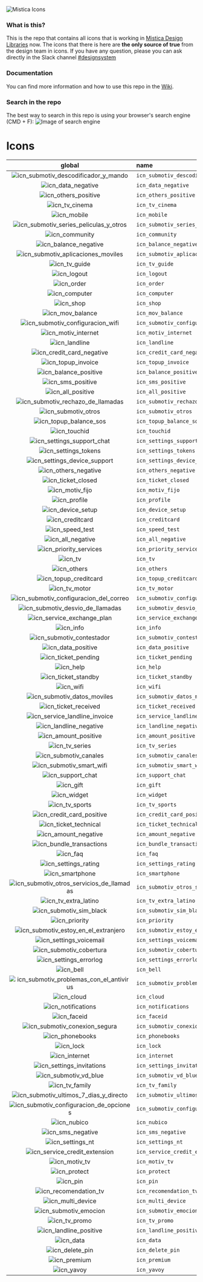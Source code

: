 ![Mistica Icons](_resources/misticaicons_logo.png)
### What is this?
This is the repo that contains all icons that is working in [Mistica Design Libraries](https://github.com/Telefonica/mistica-design-libraries) now.
The icons that there is here are **the only source of true** from the design team in icons.
If you have any question, please you can ask directly in the Slack channel [#designsystem](https://tuentitu.slack.com/archives/CH3B76BDW)
### Documentation
You can find more information and how to use this repo in the [Wiki](https://github.com/Telefonica/mistica-icons/wiki).
### Search in the repo
The best way to search in this repo is using your browser's search engine (CMD + F):
![Image of search engine](https://github.com/Telefonica/mistica-icons/blob/production/_resources/_imgs_github/github_img_1.png?raw=true)
# Icons 
| global | name | SVG | PDF | | O2 | name | SVG | PDF |
| :-: | :- | :-: | :-: | - | :-: | :- | :-: | :-: |
| ![icn_submotiv_descodificador_y_mando](icn_export/Global/icn_submotiv_descodificador_y_mando.svg) | `icn_submotiv_descodificador_y_mando`  |  | ![icn_submotiv_descodificador_y_mando](icn_export/O2/icn_submotiv_descodificador_y_mando.svg) | `icn_submotiv_descodificador_y_mando`  |  
| ![icn_data_negative](icn_export/Global/icn_data_negative.svg) | `icn_data_negative`  |  | ![icn_data_negative](icn_export/O2/icn_data_negative.svg) | `icn_data_negative`  |  
| ![icn_others_positive](icn_export/Global/icn_others_positive.svg) | `icn_others_positive`  |  | ![icn_others_positive](icn_export/O2/icn_others_positive.svg) | `icn_others_positive`  |  
| ![icn_tv_cinema](icn_export/Global/icn_tv_cinema.svg) | `icn_tv_cinema`  |  | ![icn_tv_cinema](icn_export/O2/icn_tv_cinema.svg) | `icn_tv_cinema`  |  
| ![icn_mobile](icn_export/Global/icn_mobile.svg) | `icn_mobile`  |  | ![icn_mobile](icn_export/O2/icn_mobile.svg) | `icn_mobile`  |  
| ![icn_submotiv_series_peliculas_y_otros](icn_export/Global/icn_submotiv_series_peliculas_y_otros.svg) | `icn_submotiv_series_peliculas_y_otros`  |  | ![icn_submotiv_series_peliculas_y_otros](icn_export/O2/icn_submotiv_series_peliculas_y_otros.svg) | `icn_submotiv_series_peliculas_y_otros`  |  
| ![icn_community](icn_export/Global/icn_community.svg) | `icn_community`  |  | ![icn_community](icn_export/O2/icn_community.svg) | `icn_community`  |  
| ![icn_balance_negative](icn_export/Global/icn_balance_negative.svg) | `icn_balance_negative`  |  | ![icn_balance_negative](icn_export/O2/icn_balance_negative.svg) | `icn_balance_negative`  |  
| ![icn_submotiv_aplicaciones_moviles](icn_export/Global/icn_submotiv_aplicaciones_moviles.svg) | `icn_submotiv_aplicaciones_moviles`  |  | ![icn_submotiv_aplicaciones_moviles](icn_export/O2/icn_submotiv_aplicaciones_moviles.svg) | `icn_submotiv_aplicaciones_moviles`  |  
| ![icn_tv_guide](icn_export/Global/icn_tv_guide.svg) | `icn_tv_guide`  |  | ![icn_tv_guide](icn_export/O2/icn_tv_guide.svg) | `icn_tv_guide`  |  
| ![icn_logout](icn_export/Global/icn_logout.svg) | `icn_logout`  |  | ![icn_logout](icn_export/O2/icn_logout.svg) | `icn_logout`  |  
| ![icn_order](icn_export/Global/icn_order.svg) | `icn_order`  |  | ![icn_order](icn_export/O2/icn_order.svg) | `icn_order`  |  
| ![icn_computer](icn_export/Global/icn_computer.svg) | `icn_computer`  |  | ![icn_computer](icn_export/O2/icn_computer.svg) | `icn_computer`  |  
| ![icn_shop](icn_export/Global/icn_shop.svg) | `icn_shop`  |  | ![icn_shop](icn_export/O2/icn_shop.svg) | `icn_shop`  |  
| ![icn_mov_balance](icn_export/Global/icn_mov_balance.svg) | `icn_mov_balance`  |  | ![icn_mov_balance](icn_export/O2/icn_mov_balance.svg) | `icn_mov_balance`  |  
| ![icn_submotiv_configuracion_wifi](icn_export/Global/icn_submotiv_configuracion_wifi.svg) | `icn_submotiv_configuracion_wifi`  |  | ![icn_submotiv_configuracion_wifi](icn_export/O2/icn_submotiv_configuracion_wifi.svg) | `icn_submotiv_configuracion_wifi`  |  
| ![icn_motiv_internet](icn_export/Global/icn_motiv_internet.svg) | `icn_motiv_internet`  |  | ![icn_motiv_internet](icn_export/O2/icn_motiv_internet.svg) | `icn_motiv_internet`  |  
| ![icn_landline](icn_export/Global/icn_landline.svg) | `icn_landline`  |  | ![icn_landline](icn_export/O2/icn_landline.svg) | `icn_landline`  |  
| ![icn_credit_card_negative](icn_export/Global/icn_credit_card_negative.svg) | `icn_credit_card_negative`  |  | ![icn_credit_card_negative](icn_export/O2/icn_credit_card_negative.svg) | `icn_credit_card_negative`  |  
| ![icn_topup_invoice](icn_export/Global/icn_topup_invoice.svg) | `icn_topup_invoice`  |  | ![icn_topup_invoice](icn_export/O2/icn_topup_invoice.svg) | `icn_topup_invoice`  |  
| ![icn_balance_positive](icn_export/Global/icn_balance_positive.svg) | `icn_balance_positive`  |  | ![icn_balance_positive](icn_export/O2/icn_balance_positive.svg) | `icn_balance_positive`  |  
| ![icn_sms_positive](icn_export/Global/icn_sms_positive.svg) | `icn_sms_positive`  |  | ![icn_sms_positive](icn_export/O2/icn_sms_positive.svg) | `icn_sms_positive`  |  
| ![icn_all_positive](icn_export/Global/icn_all_positive.svg) | `icn_all_positive`  |  | ![icn_all_positive](icn_export/O2/icn_all_positive.svg) | `icn_all_positive`  |  
| ![icn_submotiv_rechazo_de_llamadas](icn_export/Global/icn_submotiv_rechazo_de_llamadas.svg) | `icn_submotiv_rechazo_de_llamadas`  |  | ![icn_submotiv_rechazo_de_llamadas](icn_export/O2/icn_submotiv_rechazo_de_llamadas.svg) | `icn_submotiv_rechazo_de_llamadas`  |  
| ![icn_submotiv_otros](icn_export/Global/icn_submotiv_otros.svg) | `icn_submotiv_otros`  |  | ![icn_submotiv_otros](icn_export/O2/icn_submotiv_otros.svg) | `icn_submotiv_otros`  |  
| ![icn_topup_balance_sos](icn_export/Global/icn_topup_balance_sos.svg) | `icn_topup_balance_sos`  |  | ![icn_topup_balance_sos](icn_export/O2/icn_topup_balance_sos.svg) | `icn_topup_balance_sos`  |  
| ![icn_touchid](icn_export/Global/icn_touchid.svg) | `icn_touchid`  |  | ![icn_touchid](icn_export/O2/icn_touchid.svg) | `icn_touchid`  |  
| ![icn_settings_support_chat](icn_export/Global/icn_settings_support_chat.svg) | `icn_settings_support_chat`  |  | ![icn_settings_support_chat](icn_export/O2/icn_settings_support_chat.svg) | `icn_settings_support_chat`  |  
| ![icn_settings_tokens](icn_export/Global/icn_settings_tokens.svg) | `icn_settings_tokens`  |  | ![icn_settings_tokens](icn_export/O2/icn_settings_tokens.svg) | `icn_settings_tokens`  |  
| ![icn_settings_device_support](icn_export/Global/icn_settings_device_support.svg) | `icn_settings_device_support`  |  | ![icn_settings_device_support](icn_export/O2/icn_settings_device_support.svg) | `icn_settings_device_support`  |  
| ![icn_others_negative](icn_export/Global/icn_others_negative.svg) | `icn_others_negative`  |  | ![icn_others_negative](icn_export/O2/icn_others_negative.svg) | `icn_others_negative`  |  
| ![icn_ticket_closed](icn_export/Global/icn_ticket_closed.svg) | `icn_ticket_closed`  |  | ![icn_ticket_closed](icn_export/O2/icn_ticket_closed.svg) | `icn_ticket_closed`  |  
| ![icn_motiv_fijo](icn_export/Global/icn_motiv_fijo.svg) | `icn_motiv_fijo`  |  | ![icn_motiv_fijo](icn_export/O2/icn_motiv_fijo.svg) | `icn_motiv_fijo`  |  
| ![icn_profile](icn_export/Global/icn_profile.svg) | `icn_profile`  |  | ![icn_profile](icn_export/O2/icn_profile.svg) | `icn_profile`  |  
| ![icn_device_setup](icn_export/Global/icn_device_setup.svg) | `icn_device_setup`  |  | ![icn_device_setup](icn_export/O2/icn_device_setup.svg) | `icn_device_setup`  |  
| ![icn_creditcard](icn_export/Global/icn_creditcard.svg) | `icn_creditcard`  |  | ![icn_creditcard](icn_export/O2/icn_creditcard.svg) | `icn_creditcard`  |  
| ![icn_speed_test](icn_export/Global/icn_speed_test.svg) | `icn_speed_test`  |  | ![icn_speed_test](icn_export/O2/icn_speed_test.svg) | `icn_speed_test`  |  
| ![icn_all_negative](icn_export/Global/icn_all_negative.svg) | `icn_all_negative`  |  | ![icn_all_negative](icn_export/O2/icn_all_negative.svg) | `icn_all_negative`  |  
| ![icn_priority_services](icn_export/Global/icn_priority_services.svg) | `icn_priority_services`  |  | ![icn_priority_services](icn_export/O2/icn_priority_services.svg) | `icn_priority_services`  |  
| ![icn_tv](icn_export/Global/icn_tv.svg) | `icn_tv`  |  | ![icn_tv](icn_export/O2/icn_tv.svg) | `icn_tv`  |  
| ![icn_others](icn_export/Global/icn_others.svg) | `icn_others`  |  | ![icn_others](icn_export/O2/icn_others.svg) | `icn_others`  |  
| ![icn_topup_creditcard](icn_export/Global/icn_topup_creditcard.svg) | `icn_topup_creditcard`  |  | ![icn_topup_creditcard](icn_export/O2/icn_topup_creditcard.svg) | `icn_topup_creditcard`  |  
| ![icn_tv_motor](icn_export/Global/icn_tv_motor.svg) | `icn_tv_motor`  |  | ![icn_tv_motor](icn_export/O2/icn_tv_motor.svg) | `icn_tv_motor`  |  
| ![icn_submotiv_configuracion_del_correo](icn_export/Global/icn_submotiv_configuracion_del_correo.svg) | `icn_submotiv_configuracion_del_correo`  |  | ![icn_submotiv_configuracion_del_correo](icn_export/O2/icn_submotiv_configuracion_del_correo.svg) | `icn_submotiv_configuracion_del_correo`  |  
| ![icn_submotiv_desvio_de_llamadas](icn_export/Global/icn_submotiv_desvio_de_llamadas.svg) | `icn_submotiv_desvio_de_llamadas`  |  | ![icn_submotiv_desvio_de_llamadas](icn_export/O2/icn_submotiv_desvio_de_llamadas.svg) | `icn_submotiv_desvio_de_llamadas`  |  
| ![icn_service_exchange_plan](icn_export/Global/icn_service_exchange_plan.svg) | `icn_service_exchange_plan`  |  | ![icn_service_exchange_plan](icn_export/O2/icn_service_exchange_plan.svg) | `icn_service_exchange_plan`  |  
| ![icn_info](icn_export/Global/icn_info.svg) | `icn_info`  |  | ![icn_info](icn_export/O2/icn_info.svg) | `icn_info`  |  
| ![icn_submotiv_contestador](icn_export/Global/icn_submotiv_contestador.svg) | `icn_submotiv_contestador`  |  | ![icn_submotiv_contestador](icn_export/O2/icn_submotiv_contestador.svg) | `icn_submotiv_contestador`  |  
| ![icn_data_positive](icn_export/Global/icn_data_positive.svg) | `icn_data_positive`  |  | ![icn_data_positive](icn_export/O2/icn_data_positive.svg) | `icn_data_positive`  |  
| ![icn_ticket_pending](icn_export/Global/icn_ticket_pending.svg) | `icn_ticket_pending`  |  | ![icn_ticket_pending](icn_export/O2/icn_ticket_pending.svg) | `icn_ticket_pending`  |  
| ![icn_help](icn_export/Global/icn_help.svg) | `icn_help`  |  | ![icn_help](icn_export/O2/icn_help.svg) | `icn_help`  |  
| ![icn_ticket_standby](icn_export/Global/icn_ticket_standby.svg) | `icn_ticket_standby`  |  | ![icn_ticket_standby](icn_export/O2/icn_ticket_standby.svg) | `icn_ticket_standby`  |  
| ![icn_wifi](icn_export/Global/icn_wifi.svg) | `icn_wifi`  |  | ![icn_wifi](icn_export/O2/icn_wifi.svg) | `icn_wifi`  |  
| ![icn_submotiv_datos_moviles](icn_export/Global/icn_submotiv_datos_moviles.svg) | `icn_submotiv_datos_moviles`  |  | ![icn_submotiv_datos_moviles](icn_export/O2/icn_submotiv_datos_moviles.svg) | `icn_submotiv_datos_moviles`  |  
| ![icn_ticket_received](icn_export/Global/icn_ticket_received.svg) | `icn_ticket_received`  |  | ![icn_ticket_received](icn_export/O2/icn_ticket_received.svg) | `icn_ticket_received`  |  
| ![icn_service_landline_invoice](icn_export/Global/icn_service_landline_invoice.svg) | `icn_service_landline_invoice`  |  | ![icn_service_landline_invoice](icn_export/O2/icn_service_landline_invoice.svg) | `icn_service_landline_invoice`  |  
| ![icn_landline_negative](icn_export/Global/icn_landline_negative.svg) | `icn_landline_negative`  |  | ![icn_landline_negative](icn_export/O2/icn_landline_negative.svg) | `icn_landline_negative`  |  
| ![icn_amount_positive](icn_export/Global/icn_amount_positive.svg) | `icn_amount_positive`  |  | ![icn_amount_positive](icn_export/O2/icn_amount_positive.svg) | `icn_amount_positive`  |  
| ![icn_tv_series](icn_export/Global/icn_tv_series.svg) | `icn_tv_series`  |  | ![icn_tv_series](icn_export/O2/icn_tv_series.svg) | `icn_tv_series`  |  
| ![icn_submotiv_canales](icn_export/Global/icn_submotiv_canales.svg) | `icn_submotiv_canales`  |  | ![icn_submotiv_canales](icn_export/O2/icn_submotiv_canales.svg) | `icn_submotiv_canales`  |  
| ![icn_submotiv_smart_wifi](icn_export/Global/icn_submotiv_smart_wifi.svg) | `icn_submotiv_smart_wifi`  |  | ![icn_submotiv_smart_wifi](icn_export/O2/icn_submotiv_smart_wifi.svg) | `icn_submotiv_smart_wifi`  |  
| ![icn_support_chat](icn_export/Global/icn_support_chat.svg) | `icn_support_chat`  |  | ![icn_support_chat](icn_export/O2/icn_support_chat.svg) | `icn_support_chat`  |  
| ![icn_gift](icn_export/Global/icn_gift.svg) | `icn_gift`  |  | ![icn_gift](icn_export/O2/icn_gift.svg) | `icn_gift`  |  
| ![icn_widget](icn_export/Global/icn_widget.svg) | `icn_widget`  |  | ![icn_widget](icn_export/O2/icn_widget.svg) | `icn_widget`  |  
| ![icn_tv_sports](icn_export/Global/icn_tv_sports.svg) | `icn_tv_sports`  |  | ![icn_tv_sports](icn_export/O2/icn_tv_sports.svg) | `icn_tv_sports`  |  
| ![icn_credit_card_positive](icn_export/Global/icn_credit_card_positive.svg) | `icn_credit_card_positive`  |  | ![icn_credit_card_positive](icn_export/O2/icn_credit_card_positive.svg) | `icn_credit_card_positive`  |  
| ![icn_ticket_technical](icn_export/Global/icn_ticket_technical.svg) | `icn_ticket_technical`  |  | ![icn_ticket_technical](icn_export/O2/icn_ticket_technical.svg) | `icn_ticket_technical`  |  
| ![icn_amount_negative](icn_export/Global/icn_amount_negative.svg) | `icn_amount_negative`  |  | ![icn_amount_negative](icn_export/O2/icn_amount_negative.svg) | `icn_amount_negative`  |  
| ![icn_bundle_transactions](icn_export/Global/icn_bundle_transactions.svg) | `icn_bundle_transactions`  |  | ![icn_bundle_transactions](icn_export/O2/icn_bundle_transactions.svg) | `icn_bundle_transactions`  |  
| ![icn_faq](icn_export/Global/icn_faq.svg) | `icn_faq`  |  | ![icn_faq](icn_export/O2/icn_faq.svg) | `icn_faq`  |  
| ![icn_settings_rating](icn_export/Global/icn_settings_rating.svg) | `icn_settings_rating`  |  | ![icn_settings_rating](icn_export/O2/icn_settings_rating.svg) | `icn_settings_rating`  |  
| ![icn_smartphone](icn_export/Global/icn_smartphone.svg) | `icn_smartphone`  |  | ![icn_smartphone](icn_export/O2/icn_smartphone.svg) | `icn_smartphone`  |  
| ![icn_submotiv_otros_servicios_de_llamadas](icn_export/Global/icn_submotiv_otros_servicios_de_llamadas.svg) | `icn_submotiv_otros_servicios_de_llamadas`  |  | ![icn_submotiv_otros_servicios_de_llamadas](icn_export/O2/icn_submotiv_otros_servicios_de_llamadas.svg) | `icn_submotiv_otros_servicios_de_llamadas`  |  
| ![icn_tv_extra_latino](icn_export/Global/icn_tv_extra_latino.svg) | `icn_tv_extra_latino`  |  | ![icn_tv_extra_latino](icn_export/O2/icn_tv_extra_latino.svg) | `icn_tv_extra_latino`  |  
| ![icn_submotiv_sim_black](icn_export/Global/icn_submotiv_sim_black.svg) | `icn_submotiv_sim_black`  |  | ![icn_submotiv_sim_black](icn_export/O2/icn_submotiv_sim_black.svg) | `icn_submotiv_sim_black`  |  
| ![icn_priority](icn_export/Global/icn_priority.svg) | `icn_priority`  |  | ![icn_priority](icn_export/O2/icn_priority.svg) | `icn_priority`  |  
| ![icn_submotiv_estoy_en_el_extranjero](icn_export/Global/icn_submotiv_estoy_en_el_extranjero.svg) | `icn_submotiv_estoy_en_el_extranjero`  |  | ![icn_submotiv_estoy_en_el_extranjero](icn_export/O2/icn_submotiv_estoy_en_el_extranjero.svg) | `icn_submotiv_estoy_en_el_extranjero`  |  
| ![icn_settings_voicemail](icn_export/Global/icn_settings_voicemail.svg) | `icn_settings_voicemail`  |  | ![icn_settings_voicemail](icn_export/O2/icn_settings_voicemail.svg) | `icn_settings_voicemail`  |  
| ![icn_submotiv_cobertura](icn_export/Global/icn_submotiv_cobertura.svg) | `icn_submotiv_cobertura`  |  | ![icn_submotiv_cobertura](icn_export/O2/icn_submotiv_cobertura.svg) | `icn_submotiv_cobertura`  |  
| ![icn_settings_errorlog](icn_export/Global/icn_settings_errorlog.svg) | `icn_settings_errorlog`  |  | ![icn_settings_errorlog](icn_export/O2/icn_settings_errorlog.svg) | `icn_settings_errorlog`  |  
| ![icn_bell](icn_export/Global/icn_bell.svg) | `icn_bell`  |  | ![icn_bell](icn_export/O2/icn_bell.svg) | `icn_bell`  |  
| ![icn_submotiv_problemas_con_el_antivirus](icn_export/Global/icn_submotiv_problemas_con_el_antivirus.svg) | `icn_submotiv_problemas_con_el_antivirus`  |  | ![icn_submotiv_problemas_con_el_antivirus](icn_export/O2/icn_submotiv_problemas_con_el_antivirus.svg) | `icn_submotiv_problemas_con_el_antivirus`  |  
| ![icn_cloud](icn_export/Global/icn_cloud.svg) | `icn_cloud`  |  | ![icn_cloud](icn_export/O2/icn_cloud.svg) | `icn_cloud`  |  
| ![icn_notifications](icn_export/Global/icn_notifications.svg) | `icn_notifications`  |  | ![icn_notifications](icn_export/O2/icn_notifications.svg) | `icn_notifications`  |  
| ![icn_faceid](icn_export/Global/icn_faceid.svg) | `icn_faceid`  |  | ![icn_faceid](icn_export/O2/icn_faceid.svg) | `icn_faceid`  |  
| ![icn_submotiv_conexion_segura](icn_export/Global/icn_submotiv_conexion_segura.svg) | `icn_submotiv_conexion_segura`  |  | ![icn_submotiv_conexion_segura](icn_export/O2/icn_submotiv_conexion_segura.svg) | `icn_submotiv_conexion_segura`  |  
| ![icn_phonebooks](icn_export/Global/icn_phonebooks.svg) | `icn_phonebooks`  |  | ![icn_phonebooks](icn_export/O2/icn_phonebooks.svg) | `icn_phonebooks`  |  
| ![icn_lock](icn_export/Global/icn_lock.svg) | `icn_lock`  |  | ![icn_lock](icn_export/O2/icn_lock.svg) | `icn_lock`  |  
| ![icn_internet](icn_export/Global/icn_internet.svg) | `icn_internet`  |  | ![icn_internet](icn_export/O2/icn_internet.svg) | `icn_internet`  |  
| ![icn_settings_invitations](icn_export/Global/icn_settings_invitations.svg) | `icn_settings_invitations`  |  | ![icn_settings_invitations](icn_export/O2/icn_settings_invitations.svg) | `icn_settings_invitations`  |  
| ![icn_submotiv_vd_blue](icn_export/Global/icn_submotiv_vd_blue.svg) | `icn_submotiv_vd_blue`  |  | ![icn_submotiv_vd_blue](icn_export/O2/icn_submotiv_vd_blue.svg) | `icn_submotiv_vd_blue`  |  
| ![icn_tv_family](icn_export/Global/icn_tv_family.svg) | `icn_tv_family`  |  | ![icn_tv_family](icn_export/O2/icn_tv_family.svg) | `icn_tv_family`  |  
| ![icn_submotiv_ultimos_7_dias_y_directo](icn_export/Global/icn_submotiv_ultimos_7_dias_y_directo.svg) | `icn_submotiv_ultimos_7_dias_y_directo`  |  | ![icn_submotiv_ultimos_7_dias_y_directo](icn_export/O2/icn_submotiv_ultimos_7_dias_y_directo.svg) | `icn_submotiv_ultimos_7_dias_y_directo`  |  
| ![icn_submotiv_configuracion_de_opciones](icn_export/Global/icn_submotiv_configuracion_de_opciones.svg) | `icn_submotiv_configuracion_de_opciones`  |  | ![icn_submotiv_configuracion_de_opciones](icn_export/O2/icn_submotiv_configuracion_de_opciones.svg) | `icn_submotiv_configuracion_de_opciones`  |  
| ![icn_nubico](icn_export/Global/icn_nubico.svg) | `icn_nubico`  |  | ![icn_nubico](icn_export/O2/icn_nubico.svg) | `icn_nubico`  |  
| ![icn_sms_negative](icn_export/Global/icn_sms_negative.svg) | `icn_sms_negative`  |  | ![icn_sms_negative](icn_export/O2/icn_sms_negative.svg) | `icn_sms_negative`  |  
| ![icn_settings_nt](icn_export/Global/icn_settings_nt.svg) | `icn_settings_nt`  |  | ![icn_settings_nt](icn_export/O2/icn_settings_nt.svg) | `icn_settings_nt`  |  
| ![icn_service_credit_extension](icn_export/Global/icn_service_credit_extension.svg) | `icn_service_credit_extension`  |  | ![icn_service_credit_extension](icn_export/O2/icn_service_credit_extension.svg) | `icn_service_credit_extension`  |  
| ![icn_motiv_tv](icn_export/Global/icn_motiv_tv.svg) | `icn_motiv_tv`  |  | ![icn_motiv_tv](icn_export/O2/icn_motiv_tv.svg) | `icn_motiv_tv`  |  
| ![icn_protect](icn_export/Global/icn_protect.svg) | `icn_protect`  |  | ![icn_protect](icn_export/O2/icn_protect.svg) | `icn_protect`  |  
| ![icn_pin](icn_export/Global/icn_pin.svg) | `icn_pin`  |  | ![icn_pin](icn_export/O2/icn_pin.svg) | `icn_pin`  |  
| ![icn_recomendation_tv](icn_export/Global/icn_recomendation_tv.svg) | `icn_recomendation_tv`  |  | ![icn_recomendation_tv](icn_export/O2/icn_recomendation_tv.svg) | `icn_recomendation_tv`  |  
| ![icn_multi_device](icn_export/Global/icn_multi_device.svg) | `icn_multi_device`  |  | ![icn_multi_device](icn_export/O2/icn_multi_device.svg) | `icn_multi_device`  |  
| ![icn_submotiv_emocion](icn_export/Global/icn_submotiv_emocion.svg) | `icn_submotiv_emocion`  |  | ![icn_submotiv_emocion](icn_export/O2/icn_submotiv_emocion.svg) | `icn_submotiv_emocion`  |  
| ![icn_tv_promo](icn_export/Global/icn_tv_promo.svg) | `icn_tv_promo`  |  | ![icn_tv_promo](icn_export/O2/icn_tv_promo.svg) | `icn_tv_promo`  |  
| ![icn_landline_positive](icn_export/Global/icn_landline_positive.svg) | `icn_landline_positive`  |  | ![icn_landline_positive](icn_export/O2/icn_landline_positive.svg) | `icn_landline_positive`  |  
| ![icn_data](icn_export/Global/icn_data.svg) | `icn_data`  |  | ![icn_data](icn_export/O2/icn_data.svg) | `icn_data`  |  
| ![icn_delete_pin](icn_export/Global/icn_delete_pin.svg) | `icn_delete_pin`  |  | ![icn_delete_pin](icn_export/O2/icn_delete_pin.svg) | `icn_delete_pin`  |  
| ![icn_premium](icn_export/Global/icn_premium.svg) | `icn_premium`  |  | ![icn_premium](icn_export/O2/icn_premium.svg) | `icn_premium`  |  
| ![icn_yavoy](icn_export/Global/icn_yavoy.svg) | `icn_yavoy`  |  | ![icn_yavoy](icn_export/O2/icn_yavoy.svg) | `icn_yavoy`  |  
